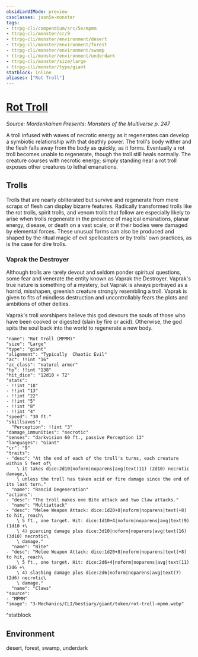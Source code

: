 ```yaml
---
obsidianUIMode: preview
cssclasses: json5e-monster
tags:
- ttrpg-cli/compendium/src/5e/mpmm
- ttrpg-cli/monster/cr/9
- ttrpg-cli/monster/environment/desert
- ttrpg-cli/monster/environment/forest
- ttrpg-cli/monster/environment/swamp
- ttrpg-cli/monster/environment/underdark
- ttrpg-cli/monster/size/large
- ttrpg-cli/monster/type/giant
statblock: inline
aliases: ["Rot Troll"]
---
```

# [Rot Troll](3-Mechanics\CLI\bestiary\giant/rot-troll-mpmm.md)
*Source: Mordenkainen Presents: Monsters of the Multiverse p. 247*  

A troll infused with waves of necrotic energy as it regenerates can develop a symbiotic relationship with that deathly power. The troll's body wither and the flesh falls away from the body as quickly, as it forms. Eventually a rot troll becomes unable to regenerate, though the troll still heals normally. The creature courses with necrotic energy; simply standing near a rot troll exposes other creatures to lethal emanations.

## Trolls

Trolls that are nearly obliterated but survive and regenerate from mere scraps of flesh can display bizarre features. Radically transformed trolls like the rot trolls, spirit trolls, and venom trolls that follow are especially likely to arise when trolls regenerate in the presence of magical emanations, planar energy, disease, or death on a vast scale, or if their bodies were damaged by elemental forces. These unusual forms can also be produced and shaped by the ritual magic of evil spellcasters or by trolls' own practices, as is the case for dire trolls.

### Vaprak the Destroyer

Although trolls are rarely devout and seldom ponder spiritual questions, some fear and venerate the entity known as Vaprak the Destroyer. Vaprak's true nature is something of a mystery, but Vaprak is always portrayed as a horrid, misshapen, greenish creature strongly resembling a troll. Vaprak is given to fits of mindless destruction and uncontrollably fears the plots and ambitions of other deities.

Vaprak's troll worshipers believe this god devours the souls of those who have been cooked or digested (slain by fire or acid). Otherwise, the god spits the soul back into the world to regenerate a new body.

```statblock
"name": "Rot Troll (MPMM)"
"size": "Large"
"type": "giant"
"alignment": "Typically  Chaotic Evil"
"ac": !!int "16"
"ac_class": "natural armor"
"hp": !!int "138"
"hit_dice": "12d10 + 72"
"stats":
- !!int "18"
- !!int "13"
- !!int "22"
- !!int "5"
- !!int "8"
- !!int "4"
"speed": "30 ft."
"skillsaves":
  "Perception": !!int "3"
"damage_immunities": "necrotic"
"senses": "darkvision 60 ft., passive Perception 13"
"languages": "Giant"
"cr": "9"
"traits":
- "desc": "At the end of each of the troll's turns, each creature within 5 feet of\
    \ it takes dice:2d10|noform|noparens|avg|text(11) (2d10) necrotic damage,\
    \ unless the troll has taken acid or fire damage since the end of its last turn."
  "name": "Rancid Degeneration"
"actions":
- "desc": "The troll makes one Bite attack and two Claw attacks."
  "name": "Multiattack"
- "desc": "Melee Weapon Attack: dice:1d20+8|noform|noparens|text(+8) to hit, reach\
    \ 5 ft., one target. Hit: dice:1d10+4|noform|noparens|avg|text(9) (1d10 +\
    \ 4) piercing damage plus dice:3d10|noform|noparens|avg|text(16) (3d10) necrotic\
    \ damage."
  "name": "Bite"
- "desc": "Melee Weapon Attack: dice:1d20+8|noform|noparens|text(+8) to hit, reach\
    \ 5 ft., one target. Hit: dice:2d6+4|noform|noparens|avg|text(11) (2d6 +\
    \ 4) slashing damage plus dice:2d6|noform|noparens|avg|text(7) (2d6) necrotic\
    \ damage."
  "name": "Claws"
"source":
- "MPMM"
"image": "3-Mechanics/CLI/bestiary/giant/token/rot-troll-mpmm.webp"
```
^statblock

## Environment

desert, forest, swamp, underdark